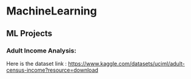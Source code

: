 # MachineLearning

## ML Projects 

### Adult Income Analysis: 
Here is the dataset link : https://www.kaggle.com/datasets/uciml/adult-census-income?resource=download
